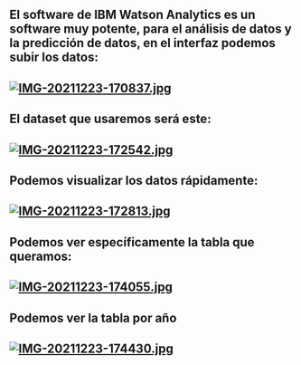 ## El software de IBM Watson Analytics es un software muy potente, para el análisis de datos y la predicción de datos, en el interfaz podemos subir los datos:
## [![IMG-20211223-170837.jpg](https://i.postimg.cc/qvgw6kWs/IMG-20211223-170837.jpg)](https://postimg.cc/68JnDNWq)

## El dataset que usaremos será este:
## [![IMG-20211223-172542.jpg](https://i.postimg.cc/sfHq6D7L/IMG-20211223-172542.jpg)](https://postimg.cc/vD90DyP7)

## Podemos visualizar los datos rápidamente:
## [![IMG-20211223-172813.jpg](https://i.postimg.cc/fyCyxSJB/IMG-20211223-172813.jpg)](https://postimg.cc/n9snxzKD)

## Podemos ver específicamente la tabla que queramos:
## [![IMG-20211223-174055.jpg](https://i.postimg.cc/Jhc4ZByv/IMG-20211223-174055.jpg)](https://postimg.cc/NyFcwFkk)

## Podemos ver la tabla por año
## [![IMG-20211223-174430.jpg](https://i.postimg.cc/fTnz2Kxp/IMG-20211223-174430.jpg)](https://postimg.cc/F1pX10CV)
